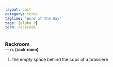 ```yaml
---
layout: post
category: terms
tagline: "Word of the Day"
tags: [alpha_r]
term: rackroom
---
```


<h3>Rackroom<br/> <small>&mdash; n. (rack<span>&middot;</span>room)</small></h3>
<p><ol><li>the empty space behind the cups of a brassiere</li>
</ol></p>
